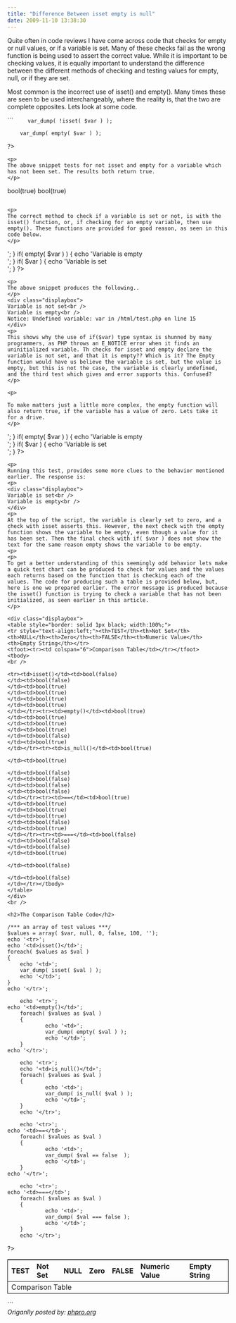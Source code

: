 ```yaml
---
title: "Difference Between isset empty is null"
date: 2009-11-10 13:38:30
---
```


<div style="text-align:left; direction: ltr;">

<p>

Quite often in code reviews I have come across code that checks for empty or null values, or if a variable is set. Many of these checks fail as the wrong function is being used to assert the correct value. While it is important to be checking values, it is equally important to understand the difference between the different methods of checking and testing values for empty, null, or if they are set.
</p>
<!--more-->
<p>
Most common is the incorrect use of isset() and empty(). Many times these are seen to be used interchangeably, where the reality is, that the two are complete opposites. Lets look at some code.
</p>
```
<?php

        var_dump( !isset( $var ) );

        var_dump( empty( $var ) );
?>
```
<p>
The above snippet tests for not isset and empty for a variable which has not been set. The results both return true.
</p>
```
bool(true)
bool(true)
```

<p>
The correct method to check if a variable is set or not, is with the isset() function, or, if checking for an empty variable, then use empty(). These functions are provided for good reason, as seen in this code below.
</p>
```
<?php
        error_reporting(E_ALL);

        if( ! isset( $var ) )
        {
                echo 'Variable is not set<br />';
        }

        if( empty( $var ) )
        {
                echo 'Variable is empty<br />';
        }

        if( $var )
        {
                echo 'Variable is set<br />';
        }
?>
```
<p>
The above snippet produces the following..
</p>
<div class="displaybox">
Variable is not set<br />
Variable is empty<br />
Notice: Undefined variable: var in /html/test.php on line 15
</div>
<p>
This shows why the use of if($var) type syntax is shunned by many programmers, as PHP throws an E_NOTICE error when it finds an uninitialized variable. Th checks for isset and empty declare the variable is not set, and that it is empty?? Which is it? The Empty function would have us believe the variable is set, but the value is empty, but this is not the case, the variable is clearly undefined, and the third test which gives and error supports this. Confused?
</p>

<p>

To make matters just a little more complex, the empty function will also return true, if the variable has a value of zero. Lets take it for a drive.
</p>
```
<?php
        /*** turn on error reporting ***/
        error_reporting(E_ALL);

        /*** set variable to zero ***/
        $var = 0;
        if( isset( $var ) )
        {
                echo 'Variable is set<br />';
        }

        if( empty( $var ) )
        {
                echo 'Variable is empty<br />';
        }

        if( $var )
        {
                echo 'Variable is set<br />';
        }
?>
```
<p>
Running this test, provides some more clues to the behavior mentioned earlier. The response is:
<p>
<div class="displaybox">
Variable is set<br />
Variable is empty<br />
</div>
<p>
At the top of the script, the variable is clearly set to zero, and a check with isset asserts this. However, the next check with the empty function shows the variable to be empty, even though a value for it has been set. Then the final check with if( $var ) does not show the text for the same reason empty shows the variable to be empty.
<p>
<p>
To get a better understanding of this seemingly odd behavior lets make a quick test chart can be produced to check for values and the values each returns based on the function that is checking each of the values. The code for producing such a table is provided below, but, here is one we prepared earlier. The error message is produced because the isset() function is trying to check a variable that has not been initialized, as seen earlier in this article.
</p>

<div class="displaybox">
<table style="border: solid 1px black; width:100%;">
<tr style="text-align:left;"><th>TEST</th><th>Not Set</th><th>NULL</th><th>Zero</th><th>FALSE</th><th>Numeric Value</th><th>Empty String</th></tr>
<tfoot><tr><td colspan="6">Comparison Table</td></tr></tfoot>
<tbody>
<br />

<tr><td>isset()</td><td>bool(false)
</td><td>bool(false)
</td><td>bool(true)
</td><td>bool(true)
</td><td>bool(true)
</td><td>bool(true)
</td></tr><tr><td>empty()</td><td>bool(true)
</td><td>bool(true)
</td><td>bool(true)
</td><td>bool(true)
</td><td>bool(false)
</td><td>bool(true)
</td></tr><tr><td>is_null()</td><td>bool(true)

</td><td>bool(true)

</td><td>bool(false)
</td><td>bool(false)
</td><td>bool(false)
</td><td>bool(false)
</td></tr><tr><td>==</td><td>bool(true)
</td><td>bool(true)
</td><td>bool(true)
</td><td>bool(true)
</td><td>bool(false)
</td><td>bool(true)
</td></tr><tr><td>===</td><td>bool(false)
</td><td>bool(false)
</td><td>bool(false)
</td><td>bool(true)

</td><td>bool(false)

</td><td>bool(false)
</td></tr></tbody>
</table>
</div>
<br />

<h2>The Comparison Table Code</h2>
```
<table style="border: solid 1px black; width:100%;">
<tr style="text-align:left;"><th>TEST</th><th>Not Set</th><th>NULL</th><th>Zero</th><th>FALSE</th><th>Numeric Value</th><th>Empty String</th></tr>
<tfoot><tr><td colspan="6">Comparison Table</td></tr></tfoot>
<tbody>
<?php
    /*** turn on error reporting ***/
    error_reporting( E_ALL );

    /*** an array of test values ***/
    $values = array( $var, null, 0, false, 100, '');
    echo '<tr>';
    echo '<td>isset()</td>';
    foreach( $values as $val )
    {
        echo '<td>';
        var_dump( isset( $val ) );
        echo '</td>';
    }
    echo '</tr>';

        echo '<tr>';
    echo '<td>empty()</td>';
        foreach( $values as $val )
        {
                echo '<td>';
                var_dump( empty( $val ) );
                echo '</td>';
        }
    echo '</tr>';

        echo '<tr>';
        echo '<td>is_null()</td>';
        foreach( $values as $val )
        {
                echo '<td>';
                var_dump( is_null( $val ) );
                echo '</td>';
        }
        echo '</tr>';

        echo '<tr>';
    echo '<td>==</td>';
        foreach( $values as $val )
        {
                echo '<td>';
                var_dump( $val == false  );
                echo '</td>';
        }
    echo '</tr>';

        echo '<tr>';
    echo '<td>===</td>';
        foreach( $values as $val )
        {
                echo '<td>';
                var_dump( $val === false );
                echo '</td>';
        }
        echo '</tr>';
?>
</tbody>
</table>
```


<br />
<i>Origanlly posted by: <a href='http://www.phpro.org/articles/Difference-Between-isset-empty-is-null.html' target="_blank">phpro.org</a></i>
</div>

